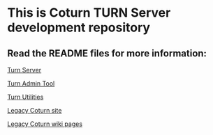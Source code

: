 This is Coturn TURN Server development repository
=================================================

 Read the README files for more information:
-------------------------------------------------

[Turn Server](blob/master/README.turnserver)

[Turn Admin Tool](blob/master/README.turnadmin)

[Turn Utilities](blob/master/README.turnutils)

[Legacy Coturn site](https://code.google.com/p/coturn/)

[Legacy Coturn wiki pages](https://code.google.com/p/coturn/w/list)



